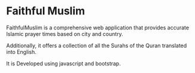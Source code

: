 # Faithful Muslim
<p>FaithfulMuslim is a comprehensive web application that provides accurate Islamic prayer times based on city and country.</p> 
<p>Additionally, it offers a collection of all the Surahs of the Quran translated into English.</p>
<p>It is Developed using javascript and bootstrap.</p>
